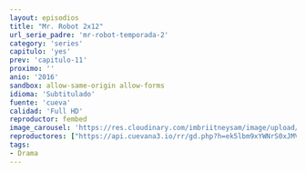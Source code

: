 ```yaml
---
layout: episodios
title: "Mr. Robot 2x12"
url_serie_padre: 'mr-robot-temporada-2'
category: 'series'
capitulo: 'yes'
prev: 'capitulo-11'
proximo: ''
anio: '2016'
sandbox: allow-same-origin allow-forms
idioma: 'Subtitulado'
fuente: 'cueva'
calidad: 'Full HD'
reproductor: fembed
image_carousel: 'https://res.cloudinary.com/imbriitneysam/image/upload/v1546988732/robot2-poster-min.jpg'
reproductores: ["https://api.cuevana3.io/rr/gd.php?h=ek5lbm9xYWNrS0xJMVp5b21KREk0dFBLbjVkaHhkRGdrOG1jbnBpUnhhS1ZxWUIzbzVPNm82K1RnM1dWcGEzY2xyZVptNHpWc2N2UHlKcXBwNnl0MlphU3FadVkyUT09"]
tags:
- Drama
---
```












